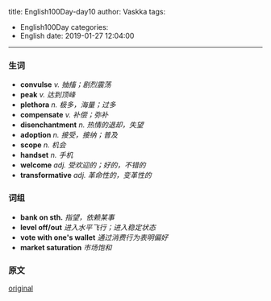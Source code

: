 title: English100Day-day10
author: Vaskka
tags:
  - English100Day
categories:
  - English
date: 2019-01-27 12:04:00
---
### 生词

+ **convulse** *v. 抽搐；剧烈震荡*
+ **peak** *v. 达到顶峰*
+ **plethora** *n. 极多，海量；过多*
+ **compensate** *v. 补偿；弥补*
+ **disenchantment** *n. 热情的退却，失望*
+ **adoption** *n. 接受，接纳；普及*
+ **scope** *n. 机会*
+ **handset** *n. 手机*
+ **welcome** *adj. 受欢迎的；好的，不错的*
+ **transformative** *adj. 革命性的，变革性的*

### 词组

+ **bank on sth.** *指望，依赖某事*
+ **level off/out** *进入水平飞行；进入稳定状态*
+ **vote with one's wallet** *通过消费行为表明偏好*
+ **market saturation** *市场饱和*

### 原文

[original](https://www.economist.com/leaders/2019/01/12/the-maturing-of-the-smartphone-industry-is-cause-for-celebration)